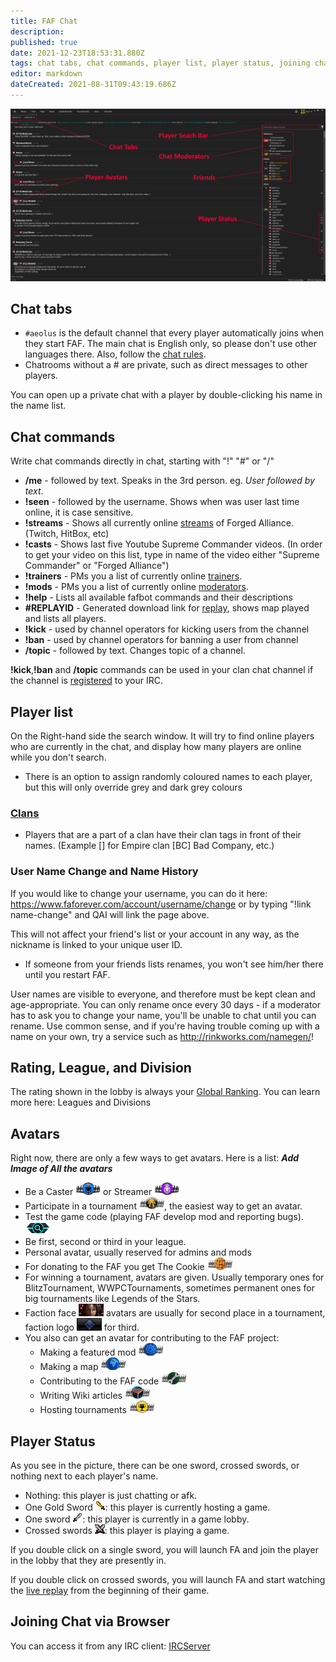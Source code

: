 ```yaml
---
title: FAF Chat
description: 
published: true
date: 2021-12-23T18:53:31.880Z
tags: chat tabs, chat commands, player list, player status, joining chat via browser, avatars
editor: markdown
dateCreated: 2021-08-31T09:43:19.686Z
---
```


![chat-tab2.png](/chat-tab2.png)
## Chat tabs
- `#aeolus` is the default channel that every player automatically joins when they start FAF. The main chat is English only, so please don't use other languages there. Also, follow the [chat rules](https://faforever.com/rules). 
- Chatrooms without a # are private, such as direct messages to other players.

You can open up a private chat with a player by double-clicking his name in the name list.
## Chat commands
Write chat commands directly in chat, starting with "!" "#" or "/"

- **/me** - followed by text. Speaks in the 3rd person. eg. *User followed by text*.
- **!seen** - followed by the username. Shows when was user last time online, it is case sensitive.
- **!streams** - Shows all currently online [streams](/Casts&Livestreams ) of Forged Alliance. (Twitch, HitBox, etc)
- **!casts** - Shows last five Youtube Supreme Commander videos. (In order to get your video on this list, type in name of the video either "Supreme Commander" or "Forged Alliance")
- **!trainers** - PMs you a list of currently online [trainers](/User-Groups#trainers).
- **!mods** - PMs you a list of currently online [moderators](/User-Groups#faf-moderators).
- **!help** - Lists all available fafbot commands and their descriptions
- **#REPLAYID** - Generated download link for [replay](/Replays-&-Live-Games), shows map played and lists all players.
- **!kick** - used by channel operators for kicking users from the channel
- **!ban** - used by channel operators for banning a user from channel
- **/topic** - followed by text. Changes topic of a channel.

**!kick**,**!ban** and **/topic** commands can be used in your clan chat channel if the channel is [registered](/Chat-IRC-server) to your IRC.

## Player list
On the Right-hand side the search window. It will try to find online players who are currently in the chat, and display how many players are online while you don't search.
- There is an option to assign randomly coloured names to each player, but this will only override grey and dark grey colours

### [Clans](/Clans)
-   Players that are a part of a clan have their clan tags in front of their names. (Example \[\] for Empire clan \[BC\] Bad Company, etc.)

### User Name Change and Name History
If you would like to change your username, you can do it here: <https://www.faforever.com/account/username/change> or by typing "!link name-change" and QAI will link the page above.

This will not affect your friend's list or your account in any way, as the nickname is linked to your unique user ID.

-   If someone from your friends lists renames, you won't see him/her there until you restart FAF.

User names are visible to everyone, and therefore must be kept clean and age-appropriate. You can only rename once every 30 days - if a moderator has to ask you to change your name, you'll be unable to chat until you can rename. Use common sense, and if you're having trouble coming up with a name on your own, try a service such as <http://rinkworks.com/namegen/>!

## Rating, League, and Division
The rating shown in the lobby is always your [Global Ranking](/Rating-System). You can learn more here: Leagues and Divisions

## Avatars
Right now, there are only a few ways to get avatars. Here is a list:
***Add Image of All the avatars***
- Be a Caster ![caster_avatar.png](/images/client-icons/avatars/caster_avatar.png) or Streamer ![streamer_avatar.png](/images/client-icons/avatars/streamer_avatar.png)
- Participate in a tournament ![tournament_participant.png](/images/client-icons/avatars/tournament_participant.png), the easiest way to get an avatar.
- Test the game code (playing FAF develop mod and reporting bugs). ![gamecodetester.png](/images/client-icons/avatars/gamecodetester.png)
- Be first, second or third in your league.
- Personal avatar, usually reserved for admins and mods
- For donating to the FAF you get The Cookie ![cookie_avatar.png](/images/client-icons/avatars/cookie_avatar.png)
- For winning a tournament, avatars are given. Usually temporary ones for BlitzTournament, WWPCTournaments, sometimes permanent ones for big tournaments like Legends of the Stars.
- Faction face ![dostya.png](/images/client-icons/avatars/dostya.png) avatars are usually for second place in a tournament, faction logo ![uef_avatar.png](/images/client-icons/avatars/uef_avatar.png) for third.
- You also can get an avatar for contributing to the FAF project:
	- Making a featured mod ![mod_autor.png](/images/client-icons/avatars/mod_autor.png)
	- Making a map ![mapautor.png](/images/client-icons/avatars/mapautor.png)
	- Contributing to the FAF code ![faf_developer.png](/images/client-icons/avatars/faf_developer.png)
	- Writing Wiki articles ![wiki-editor.png](/images/client-icons/avatars/wiki-editor.png)
	- Hosting tournaments ![tournament_director.png](/images/client-icons/avatars/tournament_director.png)
## Player Status
As you see in the picture, there can be one sword, crossed swords, or nothing next to each player's name.
- Nothing: this player is just chatting or afk.
- One Gold Sword ![host.png](/images/client-icons/host.png): this player is currently hosting a game.
- One sword ![lobby.png](/images/client-icons/lobby.png): this player is currently in a game lobby.
- Crossed swords ![playing.png](/images/client-icons/playing.png): this player is playing a game.

If you double click on a single sword, you will launch FA and join the player in the lobby that they are presently in.

If you double click on crossed swords, you will launch FA and start watching the [live replay](/LiveReplay-server-and-replays) from the beginning of their game.

## Joining Chat via Browser
You can access it from any IRC client: [IRCServer](/Chat-IRC-server)